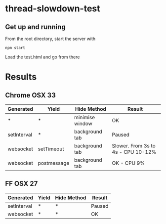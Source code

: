 thread-slowdown-test
====================

Get up and running
------------------

From the root directory, start the server with

    npm start

Load the test.html and go from there

Results
=======

Chrome OSX 33
--------------

| Generated     | Yield       | Hide Method     | Result |
| ------------- |-------------| ----------------|--------|
| *             | *           | minimise window |OK      |
| setInterval   | *           | background tab  |Paused  |
| websocket     | setTimeout  | background tab  |Slower. From 3s to 4s - CPU 10-12%|
| websocket     | postmessage | background tab  |OK - CPU 9% |

FF OSX 27
---------

| Generated     | Yield       | Hide Method     | Result |
| ------------- |-------------| ----------------|--------|
| setInterval   | *           | *               |Paused  |
| websocket     | *           | *               |OK |
